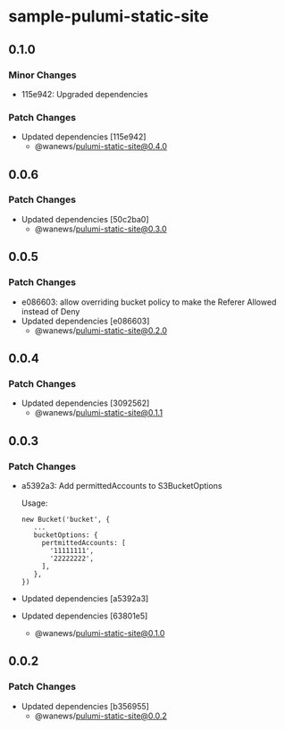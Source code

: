 # sample-pulumi-static-site

## 0.1.0

### Minor Changes

- 115e942: Upgraded dependencies

### Patch Changes

- Updated dependencies [115e942]
  - @wanews/pulumi-static-site@0.4.0

## 0.0.6

### Patch Changes

- Updated dependencies [50c2ba0]
  - @wanews/pulumi-static-site@0.3.0

## 0.0.5

### Patch Changes

- e086603: allow overriding bucket policy to make the Referer Allowed instead of Deny
- Updated dependencies [e086603]
  - @wanews/pulumi-static-site@0.2.0

## 0.0.4

### Patch Changes

- Updated dependencies [3092562]
  - @wanews/pulumi-static-site@0.1.1

## 0.0.3

### Patch Changes

- a5392a3: Add permittedAccounts to S3BucketOptions

  Usage:

  ```
  new Bucket('bucket', {
     ...
     bucketOptions: {
       pertmittedAccounts: [
         '11111111',
         '22222222',
       ],
     },
  })
  ```

- Updated dependencies [a5392a3]
- Updated dependencies [63801e5]
  - @wanews/pulumi-static-site@0.1.0

## 0.0.2

### Patch Changes

- Updated dependencies [b356955]
  - @wanews/pulumi-static-site@0.0.2
